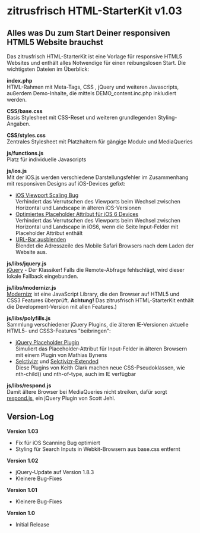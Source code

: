 # zitrusfrisch HTML-StarterKit v1.03

## Alles was Du zum Start Deiner responsiven HTML5 Website brauchst
Das zitrusfrisch HTML-StarterKit ist eine Vorlage für responsive HTML5 Websites und enthält alles Notwendige für einen reibungslosen Start. Die wichtigsten Dateien im Überblick:

**index.php**  
HTML-Rahmen mit Meta-Tags, CSS , jQuery und weiteren Javascripts, außerdem Demo-Inhalte, die mittels DEMO_content.inc.php inkludiert werden.

**CSS/base.css**  
Basis Stylesheet mit CSS-Reset und weiteren grundlegenden Styling-Angaben.

**CSS/styles.css**  
Zentrales Stylesheet mit Platzhaltern für gängige Module und MediaQueries

**js/functions.js**  
Platz für individuelle Javascripts  

**js/ios.js**  
Mit der iOS.js werden verschiedene Darstellungsfehler im Zusammenhang mit responsiven Designs auf iOS-Devices gefixt:  
+ [iOS Viewport Scaling Bug](https://gist.github.com/901295)  
Verhindert das Verrutschen des Viewports beim Wechsel zwischen Horizontal und Landscape in älteren iOS-Versionen  
+ [Optimiertes Placeholder Attribut für iOS 6 Devices](http://mooki83.tistory.com)  
Verhindert das Verrutschen des Viewports beim Wechsel zwischen Horizontal und Landscape in iOS6, wenn die Seite Input-Felder mit Placeholder Attribut enthält   
+ [URL-Bar ausblenden](http://remysharp.com/2010/08/05/doing-it-right-skipping-the-iphone-url-bar/)  
Blendet die Adresszeile des Mobile Safari Browsers nach dem Laden der Website aus.
  
**js/libs/jquery.js**  
[jQuery](http://jquery.com/) - Der Klassiker! Falls die Remote-Abfrage fehlschlägt, wird dieser lokale Fallback eingebunden.
  
**js/libs/modernizr.js**  
[Modernizr](http://modernizr.com/) ist eine JavaScript Library, die den Browser auf HTML5 und CSS3 Features überprüft. **Achtung!** Das zitrusfrisch HTML-StarterKit enthält die Development-Version mit allen Features.)  
  
**js/libs/polyfills.js**  
Sammlung verschiedener jQuery Plugins, die älteren IE-Versionen aktuelle HTML5- und CSS3-Features "beibringen":  
+ [jQuery Placeholder Plugin](https://github.com/mathiasbynens/jquery-placeholder)  
Simuliert das Placeholder-Attribut für Input-Felder in älteren Browsern mit einem Plugin von Mathias Bynens  
+ [Selctivizr](http://selectivizr.com) und [Selctivizr-Extended](http://github.com/keithclark/JQuery-Extended-Selectors)  
Diese Plugins von Keith Clark machen neue CSS-Pseudoklassen, wie nth-child() und nth-of-type, auch im IE verfügbar
  
**js/libs/respond.js**  
Damit ältere Browser bei MediaQueries nicht streiken, dafür sorgt [respond.js](http://j.mp/respondjs), ein jQuery Plugin von Scott Jehl.


## Version-Log

**Version 1.03**
+ Fix für iOS Scanning Bug optimiert  
+ Styling für Search Inputs in Webkit-Browsern aus base.css entfernt

**Version 1.02**
+ jQuery-Update auf Version 1.8.3  
+ Kleinere Bug-Fixes

**Version 1.01**
+ Kleinere Bug-Fixes

**Version 1.0**
+ Initial Release

